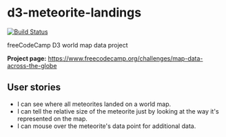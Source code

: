 # d3-meteorite-landings

[![Build Status](https://travis-ci.org/kevcomedia/d3-meteorite-landings.svg?branch=master)](https://travis-ci.org/kevcomedia/d3-meteorite-landings)

freeCodeCamp D3 world map data project

**Project page:** <https://www.freecodecamp.org/challenges/map-data-across-the-globe>

## User stories

- I can see where all meteorites landed on a world map.
- I can tell the relative size of the meteorite just by looking at the way it's
represented on the map.
- I can mouse over the meteorite's data point for additional data.
